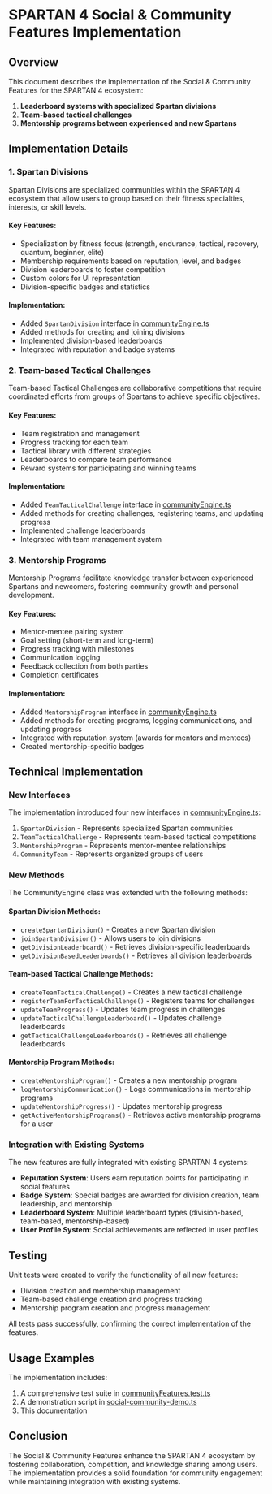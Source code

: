 # SPARTAN 4 Social & Community Features Implementation

## Overview

This document describes the implementation of the Social & Community Features for the SPARTAN 4 ecosystem:

1. **Leaderboard systems with specialized Spartan divisions**
2. **Team-based tactical challenges**
3. **Mentorship programs between experienced and new Spartans**

## Implementation Details

### 1. Spartan Divisions

Spartan Divisions are specialized communities within the SPARTAN 4 ecosystem that allow users to group based on their fitness specialties, interests, or skill levels.

#### Key Features:
- Specialization by fitness focus (strength, endurance, tactical, recovery, quantum, beginner, elite)
- Membership requirements based on reputation, level, and badges
- Division leaderboards to foster competition
- Custom colors for UI representation
- Division-specific badges and statistics

#### Implementation:
- Added `SpartanDivision` interface in [communityEngine.ts](file:///c:/dev/SPARTAN%204/lib/communityEngine.ts)
- Added methods for creating and joining divisions
- Implemented division-based leaderboards
- Integrated with reputation and badge systems

### 2. Team-based Tactical Challenges

Team-based Tactical Challenges are collaborative competitions that require coordinated efforts from groups of Spartans to achieve specific objectives.

#### Key Features:
- Team registration and management
- Progress tracking for each team
- Tactical library with different strategies
- Leaderboards to compare team performance
- Reward systems for participating and winning teams

#### Implementation:
- Added `TeamTacticalChallenge` interface in [communityEngine.ts](file:///c:/dev/SPARTAN%204/lib/communityEngine.ts)
- Added methods for creating challenges, registering teams, and updating progress
- Implemented challenge leaderboards
- Integrated with team management system

### 3. Mentorship Programs

Mentorship Programs facilitate knowledge transfer between experienced Spartans and newcomers, fostering community growth and personal development.

#### Key Features:
- Mentor-mentee pairing system
- Goal setting (short-term and long-term)
- Progress tracking with milestones
- Communication logging
- Feedback collection from both parties
- Completion certificates

#### Implementation:
- Added `MentorshipProgram` interface in [communityEngine.ts](file:///c:/dev/SPARTAN%204/lib/communityEngine.ts)
- Added methods for creating programs, logging communications, and updating progress
- Integrated with reputation system (awards for mentors and mentees)
- Created mentorship-specific badges

## Technical Implementation

### New Interfaces

The implementation introduced four new interfaces in [communityEngine.ts](file:///c:/dev/SPARTAN%204/lib/communityEngine.ts):

1. `SpartanDivision` - Represents specialized Spartan communities
2. `TeamTacticalChallenge` - Represents team-based tactical competitions
3. `MentorshipProgram` - Represents mentor-mentee relationships
4. `CommunityTeam` - Represents organized groups of users

### New Methods

The CommunityEngine class was extended with the following methods:

#### Spartan Division Methods:
- `createSpartanDivision()` - Creates a new Spartan division
- `joinSpartanDivision()` - Allows users to join divisions
- `getDivisionLeaderboard()` - Retrieves division-specific leaderboards
- `getDivisionBasedLeaderboards()` - Retrieves all division leaderboards

#### Team-based Tactical Challenge Methods:
- `createTeamTacticalChallenge()` - Creates a new tactical challenge
- `registerTeamForTacticalChallenge()` - Registers teams for challenges
- `updateTeamProgress()` - Updates team progress in challenges
- `updateTacticalChallengeLeaderboard()` - Updates challenge leaderboards
- `getTacticalChallengeLeaderboards()` - Retrieves all challenge leaderboards

#### Mentorship Program Methods:
- `createMentorshipProgram()` - Creates a new mentorship program
- `logMentorshipCommunication()` - Logs communications in mentorship programs
- `updateMentorshipProgress()` - Updates mentorship progress
- `getActiveMentorshipPrograms()` - Retrieves active mentorship programs for a user

### Integration with Existing Systems

The new features are fully integrated with existing SPARTAN 4 systems:

- **Reputation System**: Users earn reputation points for participating in social features
- **Badge System**: Special badges are awarded for division creation, team leadership, and mentorship
- **Leaderboard System**: Multiple leaderboard types (division-based, team-based, mentorship-based)
- **User Profile System**: Social achievements are reflected in user profiles

## Testing

Unit tests were created to verify the functionality of all new features:

- Division creation and membership management
- Team-based challenge creation and progress tracking
- Mentorship program creation and progress management

All tests pass successfully, confirming the correct implementation of the features.

## Usage Examples

The implementation includes:

1. A comprehensive test suite in [communityFeatures.test.ts](file:///c:/dev/SPARTAN%204/tests/communityFeatures.test.ts)
2. A demonstration script in [social-community-demo.ts](file:///c:/dev/SPARTAN%204/demos/social-community-demo.ts)
3. This documentation

## Conclusion

The Social & Community Features enhance the SPARTAN 4 ecosystem by fostering collaboration, competition, and knowledge sharing among users. The implementation provides a solid foundation for community engagement while maintaining integration with existing systems.